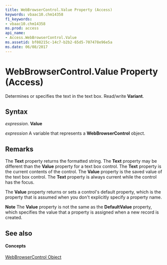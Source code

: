 ```yaml
---
title: WebBrowserControl.Value Property (Access)
keywords: vbaac10.chm14358
f1_keywords:
- vbaac10.chm14358
ms.prod: access
api_name:
- Access.WebBrowserControl.Value
ms.assetid: bf08215c-14c7-b2b2-65d5-707478e96e5a
ms.date: 06/08/2017
---
```



# WebBrowserControl.Value Property (Access)

Determines or specifies the text in the text box. Read/write **Variant**.


## Syntax

 _expression_. **Value**

 _expression_ A variable that represents a **WebBrowserControl** object.


## Remarks

The **Text** property returns the formatted string. The **Text** property may be different than the **Value** property for a text box control. The **Text** property is the current contents of the control. The **Value** property is the saved value of the text box control. The **Text** property is always current while the control has the focus.

The **Value** property returns or sets a control's default property, which is the property that is assumed when you don't explicitly specify a property name.


 **Note**   The **Value** property is not the same as the **DefaultValue** property, which specifies the value that a property is assigned when a new record is created.


## See also


#### Concepts


[WebBrowserControl Object](webbrowsercontrol-object-access.md)

